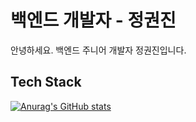# 백엔드 개발자 - 정권진

안녕하세요. 백엔드 주니어 개발자 정권진입니다.

## Tech Stack


[![Anurag's GitHub stats](https://github-readme-stats.vercel.app/api?username=qwp0905)](https://github.com/anuraghazra/github-readme-stats)
